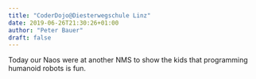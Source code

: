 ```yaml
---
title: "CoderDojo@Diesterwegschule Linz"
date: 2019-06-26T21:30:26+01:00
author: "Peter Bauer"
draft: false
---
```


Today our Naos were at another NMS to show the kids that programming humanoid robots is fun.
